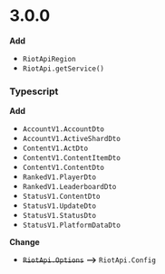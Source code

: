 # 3.0.0

**Add**

-   `RiotApiRegion`
-   `RiotApi.getService()`

### Typescript

**Add**

-   `AccountV1.AccountDto`
-   `AccountV1.ActiveShardDto`
-   `ContentV1.ActDto`
-   `ContentV1.ContentItemDto`
-   `ContentV1.ContentDto`
-   `RankedV1.PlayerDto`
-   `RankedV1.LeaderboardDto`
-   `StatusV1.ContentDto`
-   `StatusV1.UpdateDto`
-   `StatusV1.StatusDto`
-   `StatusV1.PlatformDataDto`

**Change**

-   ~~`RiotApi.Options`~~ **-->** `RiotApi.Config`
